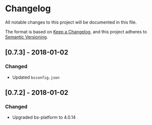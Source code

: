 # Changelog

All notable changes to this project will be documented in this file.

The format is based on [Keep a Changelog](https://keepachangelog.com/en/1.0.0/),
and this project adheres to [Semantic Versioning](https://semver.org/spec/v2.0.0.html).

## [0.7.3] - 2018-01-02

### Changed

- Updated `bsconfig.json`

## [0.7.2] - 2018-01-02

### Changed

- Upgraded bs-platform to 4.0.14

